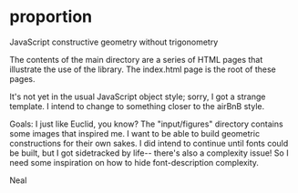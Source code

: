 # proportion
JavaScript constructive geometry without trigonometry


The contents of the main directory are a series of HTML pages that illustrate the use of the library. 
The index.html page is the root of these pages. 

It's not yet in the usual JavaScript object style; sorry, I got a strange template. 
I intend to change to something closer to the airBnB style. 

Goals: I just like Euclid, you know? The "input/figures" directory contains some images that inspired me. 
I want to be able to build geometric constructions for their own sakes. I did intend to continue until 
fonts could be built, but I got sidetracked by life-- there's also a complexity issue! So I need
some inspiration on how to hide font-description complexity. 

Neal 

